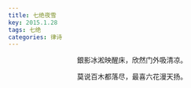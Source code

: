 ```yaml
---
title: 七绝夜雪
key: 2015.1.28
tags: 七绝
categories: 律诗
---
```


<p align="center">銀影冰淞映醒床，欣然门外吸清凉。
</p>
<p align="center">莫说百木都落尽，最喜六花漫天扬。
</p>
<p align="center"></br>
</p>
